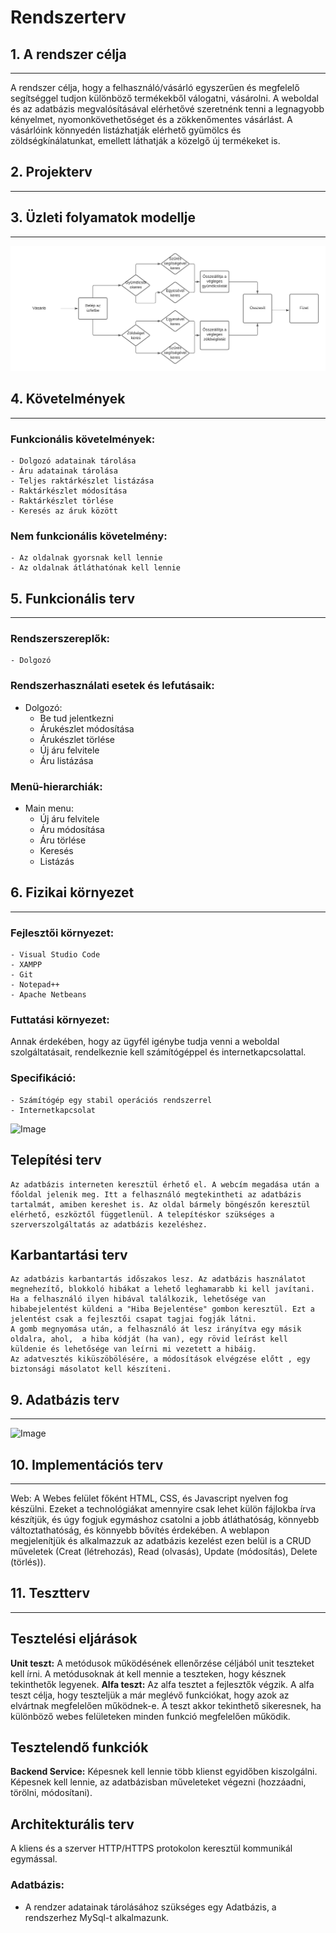 # Rendszerterv

## 1. A rendszer célja
---

A rendszer célja, hogy a felhasználó/vásárló egyszerűen és megfelelő segítséggel tudjon különböző termékekből válogatni,
vásárolni. A weboldal és az adatbázis megvalósításával elérhetővé szeretnénk tenni a legnagyobb kényelmet, nyomonkövethetőséget
és a zökkenőmentes vásárlást. A vásárlóink könnyedén listázhatják elérhető gyümölcs és zöldségkínálatunkat,
emellett láthatják a közelgő új termékeket is.
## 2. Projekterv
---

## 3. Üzleti folyamatok modellje
---
![Image](https://github.com/utassydenis/AFP2021_1_K0800_Csapat4/blob/main/pictures/ig%C3%A9nyelt_%C3%BCzleti_folyamatok.png)

## 4. Követelmények
---
### Funkcionális követelmények:
    - Dolgozó adatainak tárolása
    - Áru adatainak tárolása
    - Teljes raktárkészlet listázása
    - Raktárkészlet módosítása
    - Raktárkészlet törlése
    - Keresés az áruk között

### Nem funkcionális követelmény:
    - Az oldalnak gyorsnak kell lennie
    - Az oldalnak átláthatónak kell lennie

## 5. Funkcionális terv
---
### Rendszerszereplők:
    - Dolgozó

### Rendszerhasználati esetek és lefutásaik:

* Dolgozó:
    - Be tud jelentkezni
    - Árukészlet módosítása
    - Árukészlet törlése
    - Új áru felvitele
    - Áru listázása

### Menü-hierarchiák:

* Main menu:
    - Új áru felvitele
    - Áru módosítása
    - Áru törlése
    - Keresés
    - Listázás

## 6. Fizikai környezet
---
### Fejlesztői környezet:
    - Visual Studio Code
    - XAMPP
    - Git
    - Notepad++
    - Apache Netbeans

### Futtatási környezet:
Annak érdekében, hogy az ügyfél igénybe tudja venni a weboldal szolgáltatásait, rendelkeznie kell számítógéppel és
internetkapcsolattal. 

### Specifikáció:
    - Számítógép egy stabil operációs rendszerrel
    - Internetkapcsolat

![Image](https://github.com/utassydenis/AFP2021_1_K0800_Csapat4/blob/main/pictures/Rendszerterv%20-%20fizikai%20k%C3%B6rnyezet.jpg)

## Telepítési terv
    Az adatbázis interneten keresztül érhető el. A webcím megadása után a főoldal jelenik meg. Itt a felhasználó megtekintheti az adatbázis tartalmát, amiben kereshet is. Az oldal bármely böngészőn keresztül elérhető, eszköztől függetlenül. A telepítéskor szükséges a szerverszolgáltatás az adatbázis kezeléshez.
## Karbantartási terv
    Az adatbázis karbantartás időszakos lesz. Az adatbázis használatot megnehezítő, blokkoló hibákat a lehető leghamarabb ki kell javítani.
    Ha a felhasználó ilyen hibával találkozik, lehetősége van hibabejelentést küldeni a "Hiba Bejelentése" gombon keresztül. Ezt a jelentést csak a fejlesztői csapat tagjai fogják látni.
    A gomb megnyomása után, a felhasználó át lesz irányítva egy másik oldalra, ahol,  a hiba kódját (ha van), egy rövid leírást kell küldenie és lehetősége van leírni mi vezetett a hibáig.
    Az adatvesztés kiküszöbölésére, a módosítások elvégzése előtt , egy biztonsági másolatot kell készíteni.

## 9. Adatbázis terv
---
![Image](https://github.com/utassydenis/AFP2021_1_K0800_Csapat4/blob/main/pictures/Rendszerterv%20-%20Adatb%C3%A1zis%20terv.jpg)

## 10. Implementációs terv
---
Web: A Webes felület főként HTML, CSS, és Javascript nyelven fog készülni. Ezeket a technológiákat amennyire csak lehet külön fájlokba írva készítjük, és úgy fogjuk egymáshoz csatolni a jobb átláthatóság, könnyebb változtathatóság, és könnyebb bővítés érdekében. A weblapon megjelenítjük és alkalmazzuk az adatbázis kezelést ezen belül is a CRUD műveletek (Creat (létrehozás), Read (olvasás), Update (módosítás), Delete (törlés)).

## 11. Tesztterv
---
## Tesztelési eljárások

**Unit teszt:** A metódusok működésének ellenőrzése céljából unit teszteket kell írni. A metódusoknak át kell mennie a teszteken, hogy késznek tekinthetők legyenek.
**Alfa teszt:** Az alfa tesztet a fejlesztők végzik. A alfa teszt célja, hogy teszteljük a már meglévő funkciókat, hogy azok az elvártnak megfelelően működnek-e. A teszt akkor tekinthető sikeresnek, ha különböző webes felületeken minden funkció megfelelően működik.

## Tesztelendő funkciók
**Backend Service:** Képesnek kell lennie több klienst egyidőben kiszolgálni. Képesnek kell lennie, az adatbázisban műveleteket végezni (hozzáadni, törölni, módosítani).

## Architekturális terv
A kliens és a szerver HTTP/HTTPS protokolon keresztül kommunikál egymással.

### Adatbázis:
- A rendzer adatainak tárolásához szükséges egy Adatbázis, a rendszerhez MySql-t alkalmazunk.    